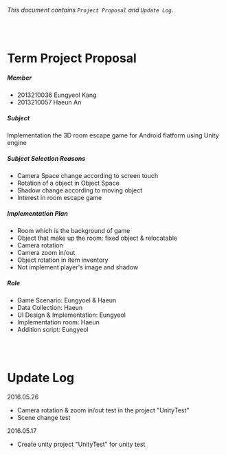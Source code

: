 _This document contains `Project Proposal` and `Update Log.`_


<br><br>


# Term Project Proposal


##### Member

* 2013210036 Eungyeol Kang
* 2013210057 Haeun An


##### Subject

Implementation the 3D room escape game for Android flatform using Unity engine


##### Subject Selection Reasons

* Camera Space change according to screen touch
* Rotation of a object in Object Space
* Shadow change according to moving object
* Interest in room escape game


##### Implementation Plan

* Room which is the background of game
* Object that make up the room: fixed object & relocatable
* Camera rotation
* Camera zoom in/out
* Object rotation in item inventory
* Not implement player's image and shadow


##### Role

* Game Scenario: Eungyoel & Haeun
* Data Collection: Haeun
* UI Design & Implementation: Eungyeol
* Implementation room: Haeun
* Addition script: Eungyeol


<br><br>


# Update Log

2016.05.26
* Camera rotation & zoom in/out test in the project "UnityTest"
* Scene change test


2016.05.17
* Create unity project "UnityTest" for unity test
